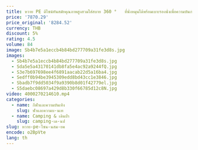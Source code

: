```yaml
---
title: หวาย PE ดีไซน์ทันสมัยคุณภาพสูงสวมใส่สบาย 360 °   ที่นั่งหมุนได้พร้อมเบาะรองนั่งเพื่อความบันเทิงกลางแจ้ง การพักผ่อนในร่ม
price: '7870.29'
price_original: '8284.52'
currency: THB
discount: 5%
rating: 4.5
volume: 84
image: Sb4b7e5a1eccb4b84bd277709a31fe3d8s.jpg
images:
  - Sb4b7e5a1eccb4b84bd277709a31fe3d8s.jpg
  - Sda5e5a43170141db8fa5e4ac92a9244fQ.jpg
  - S3e7b697698ee4f6891aacab22d5a16ba4.jpg
  - Sedff0b94be3945309edd8bd43cc1e3846.jpg
  - Sbadb7f9dd5034f9a9390b8d01f42779el.jpg
  - S5daebc08697a429d8b330f66785d12c8N.jpg
video: 4000270214610.mp4
categories:
  - name: กีฬาและความบันเทิง
    slug: ฬาและความบ-นเท
  - name: Camping & เดินป่า
    slug: camping-เด-นป
slug: หวาย-pe-ไซน-นสม-ยค
encode: o2BpVte
lang: th
---
```

  